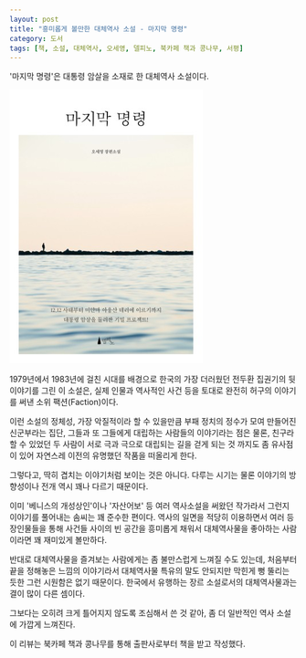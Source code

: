 ```yaml
---
layout: post
title: "흥미롭게 볼만한 대체역사 소설 - 마지막 명령"
category: 도서
tags: [책, 소설, 대체역사, 오세영, 델피노, 북카페 책과 콩나무, 서평]
---
```


'마지막 명령'은
대통령 암살을 소재로 한 대체역사 소설이다.

![표지](/images/last-order-book-h480.jpg)

1979년에서 1983년에 걸친 시대를 배경으로
한국의 가장 더러웠던 전두환 집권기의 뒷 이야기를 그린 이 소설은,
실제 인물과 역사적인 사건 등을 토대로 완전히 허구의 이야기를 써낸 소위 팩션(Faction)이다.

이런 소설의 정체성,
가장 악질적이라 할 수 있을만큼 부패 정치의 정수가 모여 만들어진 신군부라는 집단,
그들과 또 그들에게 대립하는 사람들의 이야기라는 점은 물론,
친구라 할 수 있었던 두 사람이 서로 극과 극으로 대립되는 길을 걷게 되는 것 까지도 좀 유사점이 있어
자연스레 이전의 유명했던 작품<!-- 강풀 - 26년 -->을 떠올리게 한다.

그렇다고, 딱히 겹치는 이야기처럼 보이는 것은 아니다.
다루는 시기는 물론 이야기의 방향성이나 전개 역시 꽤나 다르기 때문이다.

이미 '베니스의 개성상인'이나 '자산어보' 등 여러 역사소설을 써왔던 작가라서 그런지
이야기를 풀어내는 솜씨는 꽤 준수한 편이다.
역사의 일면을 적당히 이용하면서
여러 등장인물들을 통해 사건들 사이의 빈 공간을 흥미롭게 채워서
대체역사물을 좋아하는 사람이라면 꽤 재미있게 볼만하다.

반대로 대체역사물을 즐겨보는 사람에게는 좀 불만스럽게 느껴질 수도 있는데,
처음부터 끝을 정해놓은 느낌의 이야기라서
대체역사물 특유의 말도 안되지만 막힌게 뻥 뚤리는 듯한 그런 시원함은 없기 때문이다.
한국에서 유행하는 장르 소설로서의 대체역사물과는 결이 많이 다른 셈이다.

그보다는 오히려 크게 틀어지지 않도록 조심해서 쓴 것 같아,
좀 더 일반적인 역사 소설에 가깝게 느껴진다.



<div class="im im-info">
이 리뷰는 북카페 책과 콩나무를 통해 출판사로부터 책을 받고 작성했다.
</div>
